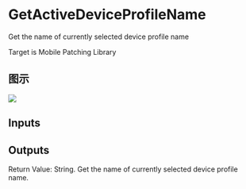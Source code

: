# GetActiveDeviceProfileName

Get the name of currently selected device profile name

Target is Mobile Patching Library

## 图示

![]($-20221218-20061193.png)

## Inputs

## Outputs

Return Value: String. Get the name of currently selected device profile name.

